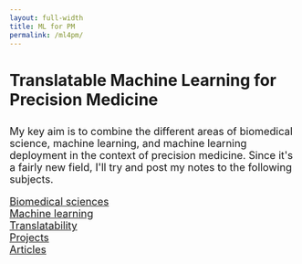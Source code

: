 ```yaml
---
layout: full-width
title: ML for PM
permalink: /ml4pm/
---
```



  <h1 class="content-listing-header sans">Translatable Machine Learning for Precision Medicine</h1>

  <div style="padding-top: 10px; font-size:large">
  My key aim is to combine the different areas of biomedical science, machine learning, and machine learning deployment in the context of precision medicine. Since it's a fairly new field, I'll try and post my notes to the following subjects.

  <a href="#BMS">Biomedical sciences</a><br>
  <a href="#ML">Machine learning</a><br>
  <a href="#Translatability">Translatability</a><br>
  <a href="#Projects">Projects</a><br>
  <a href="#Articles">Articles</a><br>

  </div>



